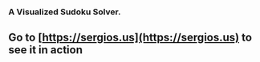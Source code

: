 ### A Visualized Sudoku Solver.
###
## Go to [https://sergios.us](https://sergios.us) to see it in action
